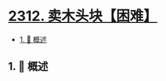 # [2312. 卖木头块【困难】](https://github.com/tnotesjs/TNotes.leetcode/tree/main/notes/2312.%20%E5%8D%96%E6%9C%A8%E5%A4%B4%E5%9D%97%E3%80%90%E5%9B%B0%E9%9A%BE%E3%80%91)

<!-- region:toc -->

- [1. 📝 概述](#1--概述)

<!-- endregion:toc -->

## 1. 📝 概述

